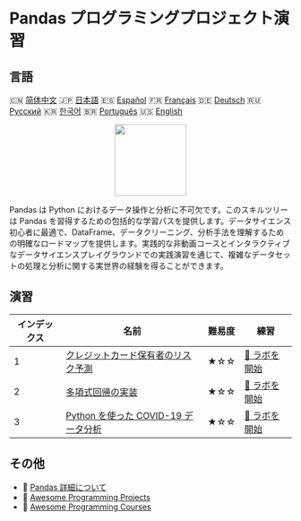 # Pandas プログラミングプロジェクト演習

## 言語

🇨🇳 [简体中文](README_zh.md) 🇯🇵 [日本語](README_ja.md) 🇪🇸 [Español](README_es.md) 🇫🇷 [Français](README_fr.md) 🇩🇪 [Deutsch](README_de.md) 🇷🇺 [Русский](README_ru.md) 🇰🇷 [한국어](README_ko.md) 🇧🇷 [Português](README_pt.md) 🇺🇸 [English](README.md) 

<div align="center">
<img width="128px" src="https://file.labex.io/path/qhqKKAjZr3K5.png">
</div>

Pandas は Python におけるデータ操作と分析に不可欠です。このスキルツリーは Pandas を習得するための包括的な学習パスを提供します。データサイエンス初心者に最適で、DataFrame、データクリーニング、分析手法を理解するための明確なロードマップを提供します。実践的な非動画コースとインタラクティブなデータサイエンスプレイグラウンドでの実践演習を通じて、複雑なデータセットの処理と分析に関する実世界の経験を得ることができます。

## 演習

|   インデックス | 名前                                                                                                         | 難易度   | 練習                                                                                                      |
|----------------|--------------------------------------------------------------------------------------------------------------|----------|-----------------------------------------------------------------------------------------------------------|
|              1 | [クレジットカード保有者のリスク予測](https://labex.io/ja/courses/project-credit-card-holder-risk-prediction) | ★☆☆      | [🚀 ラボを開始](https://labex.io/ja/courses/project-credit-card-holder-risk-prediction)                   |
|              2 | [多項式回帰の実装](https://labex.io/ja/courses/project-polynomial-regression-implementation-and-application) | ★☆☆      | [🚀 ラボを開始](https://labex.io/ja/courses/project-polynomial-regression-implementation-and-application) |
|              3 | [Python を使った COVID-19 データ分析](https://labex.io/ja/courses/project-covid-19-data-statistics)          | ★☆☆      | [🚀 ラボを開始](https://labex.io/ja/courses/project-covid-19-data-statistics)                             |

## その他

- 🔗 [Pandas 詳細について](https://labex.io/ja/skilltrees/pandas)
- 🔗 [Awesome Programming Projects](https://github.com/labex-labs/awesome-programming-projects)
- 🔗 [Awesome Programming Courses](https://github.com/labex-labs/awesome-programming-courses)

